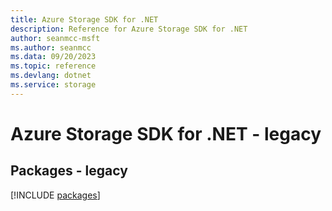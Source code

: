 ```yaml
---
title: Azure Storage SDK for .NET
description: Reference for Azure Storage SDK for .NET
author: seanmcc-msft
ms.author: seanmcc
ms.data: 09/20/2023
ms.topic: reference
ms.devlang: dotnet
ms.service: storage
---
```

# Azure Storage SDK for .NET - legacy
## Packages - legacy
[!INCLUDE [packages](storage-index.md)]